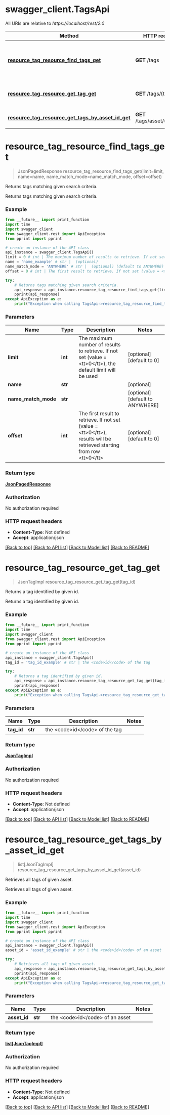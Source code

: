 # swagger_client.TagsApi

All URIs are relative to *https://localhost/rest/2.0*

Method | HTTP request | Description
------------- | ------------- | -------------
[**resource_tag_resource_find_tags_get**](TagsApi.md#resource_tag_resource_find_tags_get) | **GET** /tags | Returns tags matching given search criteria.
[**resource_tag_resource_get_tag_get**](TagsApi.md#resource_tag_resource_get_tag_get) | **GET** /tags/{tagId} | Returns a tag identified by given id.
[**resource_tag_resource_get_tags_by_asset_id_get**](TagsApi.md#resource_tag_resource_get_tags_by_asset_id_get) | **GET** /tags/asset/{assetId} | Retrieves all tags of given asset.


# **resource_tag_resource_find_tags_get**
> JsonPagedResponse resource_tag_resource_find_tags_get(limit=limit, name=name, name_match_mode=name_match_mode, offset=offset)

Returns tags matching given search criteria.

Returns tags matching given search criteria.

### Example
```python
from __future__ import print_function
import time
import swagger_client
from swagger_client.rest import ApiException
from pprint import pprint

# create an instance of the API class
api_instance = swagger_client.TagsApi()
limit = 0 # int | The maximum number of results to retrieve. If not set (value = <tt>0</tt>), the default limit will be used (optional) (default to 0)
name = 'name_example' # str |  (optional)
name_match_mode = 'ANYWHERE' # str |  (optional) (default to ANYWHERE)
offset = 0 # int | The first result to retrieve. If not set (value = <tt>0</tt>), results will be retrieved starting from row <tt>0</tt> (optional) (default to 0)

try:
    # Returns tags matching given search criteria.
    api_response = api_instance.resource_tag_resource_find_tags_get(limit=limit, name=name, name_match_mode=name_match_mode, offset=offset)
    pprint(api_response)
except ApiException as e:
    print("Exception when calling TagsApi->resource_tag_resource_find_tags_get: %s\n" % e)
```

### Parameters

Name | Type | Description  | Notes
------------- | ------------- | ------------- | -------------
 **limit** | **int**| The maximum number of results to retrieve. If not set (value &#x3D; &lt;tt&gt;0&lt;/tt&gt;), the default limit will be used | [optional] [default to 0]
 **name** | **str**|  | [optional] 
 **name_match_mode** | **str**|  | [optional] [default to ANYWHERE]
 **offset** | **int**| The first result to retrieve. If not set (value &#x3D; &lt;tt&gt;0&lt;/tt&gt;), results will be retrieved starting from row &lt;tt&gt;0&lt;/tt&gt; | [optional] [default to 0]

### Return type

[**JsonPagedResponse**](JsonPagedResponse.md)

### Authorization

No authorization required

### HTTP request headers

 - **Content-Type**: Not defined
 - **Accept**: application/json

[[Back to top]](#) [[Back to API list]](../README.md#documentation-for-api-endpoints) [[Back to Model list]](../README.md#documentation-for-models) [[Back to README]](../README.md)

# **resource_tag_resource_get_tag_get**
> JsonTagImpl resource_tag_resource_get_tag_get(tag_id)

Returns a tag identified by given id.

Returns a tag identified by given id.

### Example
```python
from __future__ import print_function
import time
import swagger_client
from swagger_client.rest import ApiException
from pprint import pprint

# create an instance of the API class
api_instance = swagger_client.TagsApi()
tag_id = 'tag_id_example' # str | the <code>id</code> of the tag

try:
    # Returns a tag identified by given id.
    api_response = api_instance.resource_tag_resource_get_tag_get(tag_id)
    pprint(api_response)
except ApiException as e:
    print("Exception when calling TagsApi->resource_tag_resource_get_tag_get: %s\n" % e)
```

### Parameters

Name | Type | Description  | Notes
------------- | ------------- | ------------- | -------------
 **tag_id** | **str**| the &lt;code&gt;id&lt;/code&gt; of the tag | 

### Return type

[**JsonTagImpl**](JsonTagImpl.md)

### Authorization

No authorization required

### HTTP request headers

 - **Content-Type**: Not defined
 - **Accept**: application/json

[[Back to top]](#) [[Back to API list]](../README.md#documentation-for-api-endpoints) [[Back to Model list]](../README.md#documentation-for-models) [[Back to README]](../README.md)

# **resource_tag_resource_get_tags_by_asset_id_get**
> list[JsonTagImpl] resource_tag_resource_get_tags_by_asset_id_get(asset_id)

Retrieves all tags of given asset.

Retrieves all tags of given asset.

### Example
```python
from __future__ import print_function
import time
import swagger_client
from swagger_client.rest import ApiException
from pprint import pprint

# create an instance of the API class
api_instance = swagger_client.TagsApi()
asset_id = 'asset_id_example' # str | the <code>id</code> of an asset

try:
    # Retrieves all tags of given asset.
    api_response = api_instance.resource_tag_resource_get_tags_by_asset_id_get(asset_id)
    pprint(api_response)
except ApiException as e:
    print("Exception when calling TagsApi->resource_tag_resource_get_tags_by_asset_id_get: %s\n" % e)
```

### Parameters

Name | Type | Description  | Notes
------------- | ------------- | ------------- | -------------
 **asset_id** | **str**| the &lt;code&gt;id&lt;/code&gt; of an asset | 

### Return type

[**list[JsonTagImpl]**](JsonTagImpl.md)

### Authorization

No authorization required

### HTTP request headers

 - **Content-Type**: Not defined
 - **Accept**: application/json

[[Back to top]](#) [[Back to API list]](../README.md#documentation-for-api-endpoints) [[Back to Model list]](../README.md#documentation-for-models) [[Back to README]](../README.md)

